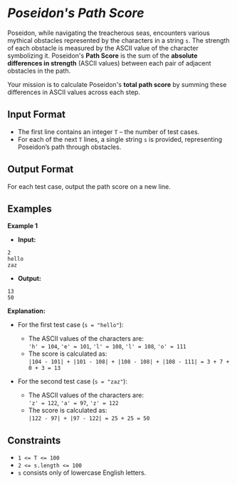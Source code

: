 # *Poseidon's Path Score*

Poseidon, while navigating the treacherous seas, encounters various mythical obstacles represented by the characters in a string `s`. The strength of each obstacle is measured by the ASCII value of the character symbolizing it. Poseidon's **Path Score** is the sum of the **absolute differences in strength** (ASCII values) between each pair of adjacent obstacles in the path.

Your mission is to calculate Poseidon's **total path score** by summing these differences in ASCII values across each step.

## Input Format

- The first line contains an integer `T` – the number of test cases.
- For each of the next `T` lines, a single string `s` is provided, representing Poseidon’s path through obstacles.

## Output Format

For each test case, output the path score on a new line.

## Examples

**Example 1**

- **Input:**
```
2
hello
zaz
```
- **Output:** 
```
13
50
```
**Explanation:**

- For the first test case (`s = "hello"`):
  - The ASCII values of the characters are:  
    `'h' = 104`, `'e' = 101`, `'l' = 108`, `'l' = 108`, `'o' = 111`
  - The score is calculated as:  
    `|104 - 101| + |101 - 108| + |108 - 108| + |108 - 111| = 3 + 7 + 0 + 3 = 13`

- For the second test case (`s = "zaz"`):
  - The ASCII values of the characters are:  
    `'z' = 122`, `'a' = 97`, `'z' = 122`
  - The score is calculated as:  
    `|122 - 97| + |97 - 122| = 25 + 25 = 50`

## Constraints

- `1 <= T <= 100`
- `2 <= s.length <= 100`
- `s` consists only of lowercase English letters.